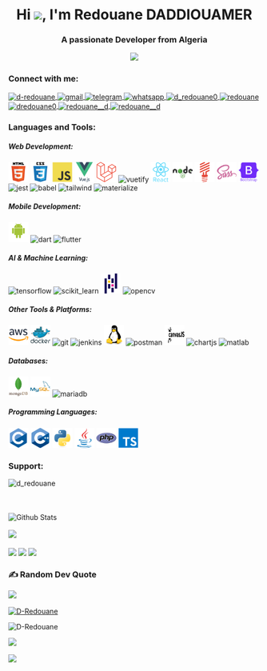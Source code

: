 <h1 align="center">Hi  <img src="https://media.giphy.com/media/hvRJCLFzcasrR4ia7z/giphy.gif" width="25">, I'm Redouane DADDIOUAMER</h1>
<h3 align="center">A passionate Developer from Algeria</h3>
<p align="center">
  <a href="https://github.com/DenverCoder1/readme-typing-svg"><img src="https://readme-typing-svg.herokuapp.com? lines=I'm+a+web+developer;Always+learning+new+things;Laravel+and+Vuejs+devoloper;Freelancer;You+can+call+me+Red1&center=true&width=380&height=45"></a>
</p>

<h3 align="left">Connect with me:</h3>
<p align="left">
  <a href="https://linkedin.com/in/d-redouane" target="blank">
    <img align="center" src="https://raw.githubusercontent.com/rahuldkjain/github-profile-readme-generator/master/src/images/icons/Social/linked-in-alt.svg" alt="d-redouane" height="35" width="45" />
  </a>
  <a href="mailto:redouanedaddi316@gmail.com" target="blank">
    <img align="center" src="https://logos-world.net/wp-content/uploads/2020/11/Gmail-Logo.png" alt="gmail" height="35" width="60" />
  </a>
  <a href="https://t.me/D-Redouane" target="blank">
    <img align="center" src="https://upload.wikimedia.org/wikipedia/commons/8/83/Telegram_2019_Logo.svg" alt="telegram" height="40" width="50" />
  </a>
  <a href="https://wa.me/+213666318833" target="blank">
    <img align="center" src="https://upload.wikimedia.org/wikipedia/commons/6/6b/WhatsApp.svg" alt="whatsapp" height="45" width="60" />
  </a>
  <a href="https://twitter.com/d_redouane0" target="blank">
    <img align="center" src="https://cdn.jsdelivr.net/gh/devicons/devicon@latest/icons/twitter/twitter-original.svg" alt="d_redouane0" height="40" width="50" />
  </a>
  <a href="https://stackoverflow.com/users/redouane" target="blank">
    <img align="center" src="https://raw.githubusercontent.com/rahuldkjain/github-profile-readme-generator/master/src/images/icons/Social/stack-overflow.svg" alt="redouane" height="40" width="50" />
  </a>
  <a href="https://fb.com/dredouane0" target="blank">
    <img align="center" src="https://raw.githubusercontent.com/rahuldkjain/github-profile-readme-generator/master/src/images/icons/Social/facebook.svg" alt="dredouane0" height="40" width="50" />
  </a>
  <a href="https://instagram.com/redouane__d" target="blank">
    <img align="center" src="https://raw.githubusercontent.com/rahuldkjain/github-profile-readme-generator/master/src/images/icons/Social/instagram.svg" alt="redouane__d" height="40" width="50" />
  </a>
  <a href="https://www.youtube.com/c/redouane__d" target="blank">
    <img align="center" src="https://raw.githubusercontent.com/rahuldkjain/github-profile-readme-generator/master/src/images/icons/Social/youtube.svg" alt="redouane__d" height="40" width="50" />
  </a>
  
</p>

<h3 align="left">Languages and Tools:</h3>





##### Web Development:
<p>
  <img src="https://raw.githubusercontent.com/devicons/devicon/master/icons/html5/html5-original-wordmark.svg" alt="html5" width="40" height="40"/> 
  <img src="https://raw.githubusercontent.com/devicons/devicon/master/icons/css3/css3-original-wordmark.svg" alt="css3" width="40" height="40"/> 
  <img src="https://raw.githubusercontent.com/devicons/devicon/master/icons/javascript/javascript-original.svg" alt="javascript" width="40" height="40"/> 
  <img src="https://raw.githubusercontent.com/devicons/devicon/master/icons/vuejs/vuejs-original-wordmark.svg" alt="vuejs" width="40" height="40"/> 
  <img src="https://raw.githubusercontent.com/devicons/devicon/master/icons/laravel/laravel-original.svg" alt="laravel" width="40" height="40"/>
  <img src="https://bestofjs.org/logos/vuetify.svg" alt="vuetify" width="40" height="40"/> 
  <img src="https://raw.githubusercontent.com/devicons/devicon/master/icons/react/react-original-wordmark.svg" alt="react" width="40" height="40"/> 
  <img src="https://raw.githubusercontent.com/devicons/devicon/master/icons/nodejs/nodejs-original-wordmark.svg" alt="nodejs" width="40" height="40"/> 
  <img src="https://raw.githubusercontent.com/devicons/devicon/master/icons/lumen/lumen-original.svg" alt="lumen" width="40" height="40"/>
  <img src="https://raw.githubusercontent.com/devicons/devicon/master/icons/sass/sass-original.svg" alt="sass" width="40" height="40"/> 
  <img src="https://raw.githubusercontent.com/devicons/devicon/master/icons/bootstrap/bootstrap-plain-wordmark.svg" alt="bootstrap" width="40" height="40"/> 
  <img src="https://www.vectorlogo.zone/logos/jestjsio/jestjsio-icon.svg" alt="jest" width="40" height="40"/> 
  <img src="https://www.vectorlogo.zone/logos/babeljs/babeljs-icon.svg" alt="babel" width="40" height="40"/> 
  <img src="https://www.vectorlogo.zone/logos/tailwindcss/tailwindcss-icon.svg" alt="tailwind" width="40" height="40"/> 
  <img src="https://raw.githubusercontent.com/prplx/svg-logos/5585531d45d294869c4eaab4d7cf2e9c167710a9/svg/materialize.svg" alt="materialize" width="40" height="40"/>
</p>

##### Mobile Development:
<p>
  <img src="https://raw.githubusercontent.com/devicons/devicon/master/icons/android/android-original-wordmark.svg" alt="android" width="40" height="40"/> 
  <img src="https://www.vectorlogo.zone/logos/dartlang/dartlang-icon.svg" alt="dart" width="40" height="40"/> 
  <img src="https://www.vectorlogo.zone/logos/flutterio/flutterio-icon.svg" alt="flutter" width="40" height="40"/>
</p>

##### AI & Machine Learning:
<p>
  <img src="https://www.vectorlogo.zone/logos/tensorflow/tensorflow-icon.svg" alt="tensorflow" width="40" height="40"/> 
  <img src="https://upload.wikimedia.org/wikipedia/commons/0/05/Scikit_learn_logo_small.svg" alt="scikit_learn" width="40" height="40"/> 
  <img src="https://raw.githubusercontent.com/devicons/devicon/2ae2a900d2f041da66e950e4d48052658d850630/icons/pandas/pandas-original.svg" alt="pandas" width="40" height="40"/> 
  <img src="https://www.vectorlogo.zone/logos/opencv/opencv-icon.svg" alt="opencv" width="40" height="40"/>
</p>

##### Other Tools & Platforms:
<p>
  <img src="https://raw.githubusercontent.com/devicons/devicon/master/icons/amazonwebservices/amazonwebservices-original-wordmark.svg" alt="aws" width="40" height="40"/> 
  <img src="https://raw.githubusercontent.com/devicons/devicon/master/icons/docker/docker-original-wordmark.svg" alt="docker" width="40" height="40"/> 
  <img src="https://www.vectorlogo.zone/logos/git-scm/git-scm-icon.svg" alt="git" width="40" height="40"/> 
  <img src="https://www.vectorlogo.zone/logos/jenkins/jenkins-icon.svg" alt="jenkins" width="40" height="40"/> 
  <img src="https://raw.githubusercontent.com/devicons/devicon/master/icons/linux/linux-original.svg" alt="linux" width="40" height="40"/> 
  <img src="https://www.vectorlogo.zone/logos/getpostman/getpostman-icon.svg" alt="postman" width="40" height="40"/> 
  <img src="https://raw.githubusercontent.com/Hardik0307/Hardik0307/master/assets/canvasjs-charts.svg" alt="canvasjs" width="40" height="40"/> 
  <img src="https://www.chartjs.org/media/logo-title.svg" alt="chartjs" width="40" height="40"/>
  <img src="https://upload.wikimedia.org/wikipedia/commons/2/21/Matlab_Logo.png" alt="matlab" width="40" height="40"/>
</p>

##### Databases:
<p>
  <img src="https://raw.githubusercontent.com/devicons/devicon/master/icons/mongodb/mongodb-original-wordmark.svg" alt="mongodb" width="40" height="40"/> 
  <img src="https://raw.githubusercontent.com/devicons/devicon/master/icons/mysql/mysql-original-wordmark.svg" alt="mysql" width="40" height="40"/> 
  <img src="https://www.vectorlogo.zone/logos/mariadb/mariadb-icon.svg" alt="mariadb" width="40" height="40"/>  
</p>

##### Programming Languages:
<p>
  <img src="https://raw.githubusercontent.com/devicons/devicon/master/icons/c/c-original.svg" alt="c" width="40" height="40"/> 
  <img src="https://raw.githubusercontent.com/devicons/devicon/master/icons/cplusplus/cplusplus-original.svg" alt="cplusplus" width="40" height="40"/> 
  <img src="https://raw.githubusercontent.com/devicons/devicon/master/icons/python/python-original.svg" alt="python" width="40" height="40"/> 
  <img src="https://raw.githubusercontent.com/devicons/devicon/master/icons/java/java-original.svg" alt="java" width="40" height="40"/> 
  <img src="https://raw.githubusercontent.com/devicons/devicon/master/icons/php/php-original.svg" alt="php" width="40" height="40"/> 
  <img src="https://raw.githubusercontent.com/devicons/devicon/master/icons/typescript/typescript-original.svg" alt="typescript" width="40" height="40"/>
</p>




<h3 align="left">Support:</h3>
<p>
  <a href="https://ko-fi.com/d_redouane"> 
    <img align="left" src="https://cdn.ko-fi.com/cdn/kofi3.png?v=3" height="50" width="210" alt="d_redouane" />
  </a>
</p>

<br><br/>
<br><br/>
![Github Stats](https://github-readme-stats.vercel.app/api?username=D-Redouane&bg_color=30,e96443,904e95&title_color=fff&text_color=fff)
<br><br/>
![](https://github-readme-streak-stats.herokuapp.com/?user=D-Redouane&theme=dark&hide_border=false)
<br><br/>
![](https://github-readme-stats.vercel.app/api/top-langs/?username=D-Redouane&theme=dark&hide_border=false&include_all_commits=false&count_private=false&layout=compact)
![](https://raw.githubusercontent.com/D-Redouane/github-stats-transparent/output/generated/overview.svg)
![](https://raw.githubusercontent.com/D-Redouane/github-stats-transparent/output/generated/languages.svg)

### ✍️ Random Dev Quote
![](https://quotes-github-readme.vercel.app/api?type=horizontal&theme=radical)

  

<p align="left"> <a href="https://github.com/ryo-ma/github-profile-trophy"><img src="https://github-profile-trophy.vercel.app/?username=D-Redouane" alt="D-Redouane" /></a> </p>

<p align="left"> <img src="https://komarev.com/ghpvc/?username=D-Redouane&label=Profile%20views&color=0e75b6&style=flat" alt="D-Redouane" /> </p>

[![](https://visitcount.itsvg.in/api?id=D-Redouane&icon=0&color=0)](https://visitcount.itsvg.in)

<a href="https://visitcount.itsvg.in">
  <img src="https://visitcount.itsvg.in/api?id=D-Redouane&label=Profile%20Views&color=0&icon=8&pretty=true" />
</a>
